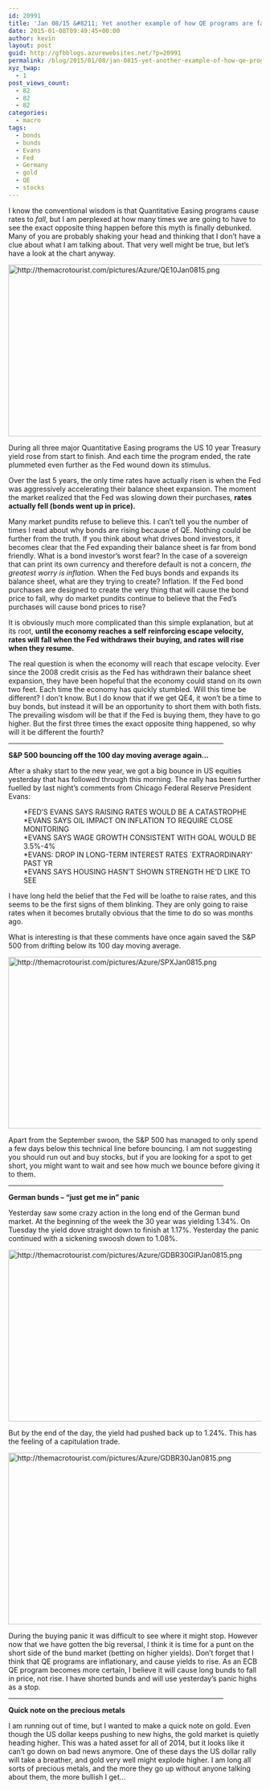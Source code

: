```yaml
---
id: 20991
title: 'Jan 08/15 &#8211; Yet another example of how QE programs are far from bond friendly'
date: 2015-01-08T09:49:45+00:00
author: kevin
layout: post
guid: http://gfbblogs.azurewebsites.net/?p=20991
permalink: /blog/2015/01/08/jan-0815-yet-another-example-of-how-qe-programs-are-far-from-bond-friendly/
xyz_twap:
  - 1
post_views_count:
  - 82
  - 82
  - 82
categories:
  - macro
tags:
  - bonds
  - bunds
  - Evans
  - Fed
  - Germany
  - gold
  - QE
  - stocks
---
```

I know the conventional wisdom is that Quantitative Easing programs cause rates to _fall_, but I am perplexed at how many times we are going to have to see the exact opposite thing happen before this myth is finally debunked. Many of you are probably shaking your head and thinking that I don&#8217;t have a clue about what I am talking about. That very well might be true, but let&#8217;s have a look at the chart anyway.


  <img src="http://themacrotourist.com/pictures/Azure/QE10Jan0815.png" style="margin:30px atuo;display:block;" alt="http://themacrotourist.com/pictures/Azure/QE10Jan0815.png" width="600" height="342">

During all three major Quantitative Easing programs the US 10 year Treasury yield rose from start to finish. And each time the program ended, the rate plummeted even further as the Fed wound down its stimulus.

Over the last 5 years, the only time rates have actually risen is when the Fed was aggressively accelerating their balance sheet expansion. The moment the market realized that the Fed was slowing down their purchases, **rates actually fell (bonds went up in price).** 

Many market pundits refuse to believe this. I can&#8217;t tell you the number of times I read about why bonds are rising because of QE. Nothing could be further from the truth. If you think about what drives bond investors, it becomes clear that the Fed expanding their balance sheet is far from bond friendly. What is a bond investor&#8217;s worst fear? In the case of a sovereign that can print its own currency and therefore default is not a concern, _the greatest worry is inflation._ When the Fed buys bonds and expands its balance sheet, what are they trying to create? Inflation. If the Fed bond purchases are designed to create the very thing that will cause the bond price to fall, why do market pundits continue to believe that the Fed&#8217;s purchases will cause bond prices to rise? 

It is obviously much more complicated than this simple explanation, but at its root, **until the economy reaches a self reinforcing escape velocity, rates will fall when the Fed withdraws their buying, and rates will rise when they resume.**

The real question is when the economy will reach that escape velocity. Ever since the 2008 credit crisis as the Fed has withdrawn their balance sheet expansion, they have been hopeful that the economy could stand on its own two feet. Each time the economy has quickly stumbled. Will this time be different? I don&#8217;t know. But I do know that if we get QE4, it won&#8217;t be a time to buy bonds, but instead it will be an opportunity to short them with both fists. The prevailing wisdom will be that if the Fed is buying them, they have to go higher. But the first three times the exact opposite thing happened, so why will it be different the fourth?

<hr size="3" width="85%" />

**S&P 500 bouncing off the 100 day moving average again&#8230;**

After a shaky start to the new year, we got a big bounce in US equities yesterday that has followed through this morning. The rally has been further fuelled by last night&#8217;s comments from Chicago Federal Reserve President Evans:

<p style="padding-left: 30px;">
  *FED&#8217;S EVANS SAYS RAISING RATES WOULD BE A CATASTROPHE<br /> *EVANS SAYS OIL IMPACT ON INFLATION TO REQUIRE CLOSE MONITORING<br /> *EVANS SAYS WAGE GROWTH CONSISTENT WITH GOAL WOULD BE 3.5%-4%<br /> *EVANS: DROP IN LONG-TERM INTEREST RATES `EXTRAORDINARY&#8217; PAST YR<br /> *EVANS SAYS HOUSING HASN&#8217;T SHOWN STRENGTH HE&#8217;D LIKE TO SEE
</p>

I have long held the belief that the Fed will be loathe to raise rates, and this seems to be the first signs of them blinking. They are only going to raise rates when it becomes brutally obvious that the time to do so was months ago. 

What is interesting is that these comments have once again saved the S&P 500 from drifting below its 100 day moving average.


  <img src="http://themacrotourist.com/pictures/Azure/SPXJan0815.png" style="margin:30px atuo;display:block;" alt="http://themacrotourist.com/pictures/Azure/SPXJan0815.png" width="600" height="342">

Apart from the September swoon, the S&P 500 has managed to only spend a few days below this technical line before bouncing. I am not suggesting you should run out and buy stocks, but if you are looking for a spot to get short, you might want to wait and see how much we bounce before giving it to them.

<hr size="3" width="85%" />

**German bunds &#8211; &#8220;just get me in&#8221; panic**

Yesterday saw some crazy action in the long end of the German bund market. At the beginning of the week the 30 year was yielding 1.34%. On Tuesday the yield dove straight down to finish at 1.17%. Yesterday the panic continued with a sickening swoosh down to 1.08%. 


  <img src="http://themacrotourist.com/pictures/Azure/GDBR30GIPJan0815.png" style="margin:30px atuo;display:block;" alt="http://themacrotourist.com/pictures/Azure/GDBR30GIPJan0815.png" width="600" height="342">

But by the end of the day, the yield had pushed back up to 1.24%. This has the feeling of a capitulation trade.


  <img src="http://themacrotourist.com/pictures/Azure/GDBR30Jan0815.png" style="margin:30px atuo;display:block;" alt="http://themacrotourist.com/pictures/Azure/GDBR30Jan0815.png" width="600" height="342">

During the buying panic it was difficult to see where it might stop. However now that we have gotten the big reversal, I think it is time for a punt on the short side of the bund market (betting on higher yields). Don&#8217;t forget that I think that QE programs are inflationary, and cause yields to rise. As an ECB QE program becomes more certain, I believe it will cause long bunds to fall in price, not rise. I have shorted bunds and will use yesterday&#8217;s panic highs as a stop.

<hr size="3" width="85%" />

**Quick note on the precious metals**

I am running out of time, but I wanted to make a quick note on gold. Even though the US dollar keeps pushing to new highs, the gold market is quietly heading higher. This was a hated asset for all of 2014, but it looks like it can&#8217;t go down on bad news anymore. One of these days the US dollar rally will take a breather, and gold very well might explode higher. I am long all sorts of precious metals, and the more they go up without anyone talking about them, the more bullish I get&#8230;